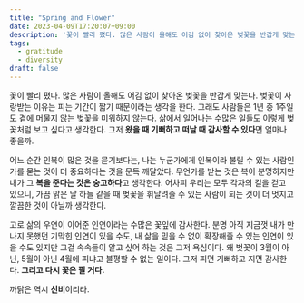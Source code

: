 ```yaml
---
title: "Spring and Flower"
date: 2023-04-09T17:20:07+09:00
description: '꽃이 빨리 폈다. 많은 사람이 올해도 어김 없이 찾아온 벚꽃을 반갑게 맞는다. 벚꽃이 사랑받는 이유는 피는 기간이 짧기 때문이라는 생각을 한다. 그래도 사람들은 1년 중 1주일도 곁에 머물지 않는 벚꽃을 미워하지 않는다.'
tags:
  - gratitude
  - diversity
draft: false
---
```


꽃이 빨리 폈다. 많은 사람이 올해도 어김 없이 찾아온 벚꽃을 반갑게 맞는다.
벚꽃이 사랑받는 이유는 피는 기간이 짧기 때문이라는 생각을 한다.
그래도 사람들은 1년 중 1주일도 곁에 머물지 않는 벚꽃을 미워하지 않는다.
삶에서 일어나는 수많은 일들도 이렇게 벚꽃처럼 보고 싶다고 생각한다.
그저 **왔을 때 기뻐하고 떠날 때 감사할 수 있다**면 얼마나 좋을까.

어느 순간 인복이 많은 것을 묻기보다는, 나는 누군가에게 인복이라 불릴 수 있는 사람인가를 묻는 것이 더 중요하다는 것을 문득 깨달았다.
무언가를 받는 것은 복이 분명하지만 내가 그 **복을 준다는 것은 숭고하다**고 생각한다.
어차피 우리는 모두 각자의 길을 걷고 있으니, 가끔 맑은 날 하늘 같을 때 벚꽃을 휘날려줄 수 있는 사람이 되는 것이 더 멋지고 깔끔한 것이 아닐까 생각한다.

고로 삶의 우연이 이어준 인연이라는 수많은 꽃잎에 감사한다.
분명 아직 지금껏 내가 만나지 못했던 기막힌 인연이 있을 수도, 내 삶을 믿을 수 없이 확장해줄 수 있는 인연이 있을 수도 있지만 그걸 속속들이 알고 싶어 하는 것은 그저 욕심이다.
왜 벚꽃이 3월이 아닌, 5월이 아닌 4월에 피냐고 불평할 수 없는 일이다. 그저 피면 기뻐하고 지면 감사한다.
**그리고 다시 꽃은 필 거다.**

까닭은 역시 **신비**이리라.